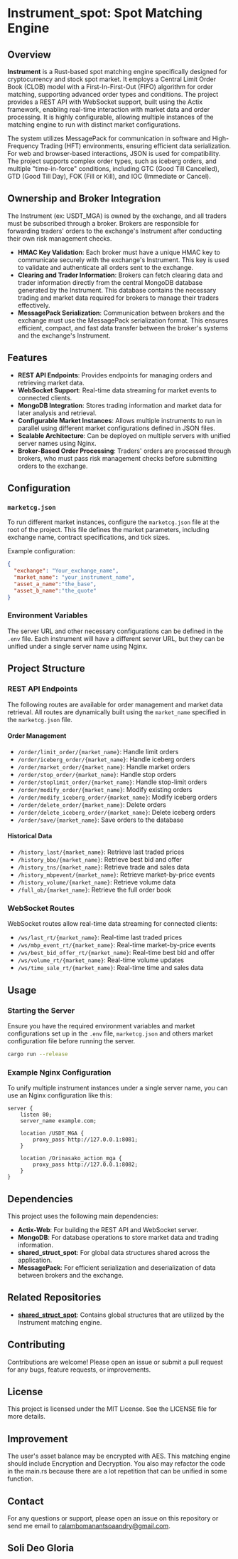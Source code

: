# **Instrument_spot: Spot Matching Engine**

## Overview

**Instrument**  is a Rust-based spot matching engine specifically designed for cryptocurrency and stock spot market. It employs a Central Limit Order Book (CLOB) model with a First-In-First-Out (FIFO) algorithm for order matching, supporting advanced order types and conditions. The project provides a REST API with WebSocket support, built using the Actix framework, enabling real-time interaction with market data and order processing. It is highly configurable, allowing multiple instances of the matching engine to run with distinct market configurations.

The system utilizes MessagePack for communication in software and High-Frequency Trading (HFT) environments, ensuring efficient data serialization. For web and browser-based interactions, JSON is used for compatibility. The project supports complex order types, such as iceberg orders, and multiple "time-in-force" conditions, including GTC (Good Till Cancelled), GTD (Good Till Day), FOK (Fill or Kill), and IOC (Immediate or Cancel).

## Ownership and Broker Integration

The Instrument (ex: USDT_MGA) is owned by the exchange, and all traders must be subscribed through a broker. Brokers are responsible for forwarding traders' orders to the exchange's Instrument after conducting their own risk management checks.

- **HMAC Key Validation**: Each broker must have a unique HMAC key to communicate securely with the exchange's Instrument. This key is used to validate and authenticate all orders sent to the exchange.
- **Clearing and Trader Information**: Brokers can fetch clearing data and trader information directly from the central MongoDB database generated by the Instrument. This database contains the necessary trading and market data required for brokers to manage their traders effectively.
- **MessagePack Serialization**: Communication between brokers and the exchange must use the MessagePack serialization format. This ensures efficient, compact, and fast data transfer between the broker's systems and the exchange's Instrument.

## Features

- **REST API Endpoints**: Provides endpoints for managing orders and retrieving market data.
- **WebSocket Support**: Real-time data streaming for market events to connected clients.
- **MongoDB Integration**: Stores trading information and market data for later analysis and retrieval.
- **Configurable Market Instances**: Allows multiple instruments to run in parallel using different market configurations defined in JSON files.
- **Scalable Architecture**: Can be deployed on multiple servers with unified server names using Nginx.
- **Broker-Based Order Processing**: Traders' orders are processed through brokers, who must pass risk management checks before submitting orders to the exchange.

## Configuration

### `marketcg.json`

To run different market instances, configure the `marketcg.json` file at the root of the project. This file defines the market parameters, including exchange name, contract specifications, and tick sizes.

Example configuration:
```json
{
  "exchange": "Your_exchange_name",
  "market_name": "your_instrument_name",
  "asset_a_name":"the_base",
  "asset_b_name":"the_quote"
}
```
### Environment Variables

The server URL and other necessary configurations can be defined in the `.env` file. Each instrument will have a different server URL, but they can be unified under a single server name using Nginx.

## Project Structure

### REST API Endpoints

The following routes are available for order management and market data retrieval. All routes are dynamically built using the `market_name` specified in the `marketcg.json` file.

#### Order Management

- `/order/limit_order/{market_name}`: Handle limit orders
- `/order/iceberg_order/{market_name}`: Handle iceberg orders
- `/order/market_order/{market_name}`: Handle market orders
- `/order/stop_order/{market_name}`: Handle stop orders
- `/order/stoplimit_order/{market_name}`: Handle stop-limit orders
- `/order/modify_order/{market_name}`: Modify existing orders
- `/order/modify_iceberg_order/{market_name}`: Modify iceberg orders
- `/order/delete_order/{market_name}`: Delete orders
- `/order/delete_iceberg_order/{market_name}`: Delete iceberg orders
- `/order/save/{market_name}`: Save orders to the database

#### Historical Data

- `/history_last/{market_name}`: Retrieve last traded prices
- `/history_bbo/{market_name}`: Retrieve best bid and offer
- `/history_tns/{market_name}`: Retrieve trade and sales data
- `/history_mbpevent/{market_name}`: Retrieve market-by-price events
- `/history_volume/{market_name}`: Retrieve volume data
- `/full_ob/{market_name}`: Retrieve the full order book

### WebSocket Routes

WebSocket routes allow real-time data streaming for connected clients:

- `/ws/last_rt/{market_name}`: Real-time last traded prices
- `/ws/mbp_event_rt/{market_name}`: Real-time market-by-price events
- `/ws/best_bid_offer_rt/{market_name}`: Real-time best bid and offer
- `/ws/volume_rt/{market_name}`: Real-time volume updates
- `/ws/time_sale_rt/{market_name}`: Real-time time and sales data

## Usage

### Starting the Server

Ensure you have the required environment variables and market configurations set up in the `.env` file, `marketcg.json` and others market configuration file before running the server.

```bash
cargo run --release
```

### Example Nginx Configuration

To unify multiple instrument instances under a single server name, you can use an Nginx configuration like this:

```nginx
server {
    listen 80;
    server_name example.com;

    location /USDT_MGA {
        proxy_pass http://127.0.0.1:8081;
    }

    location /Orinasako_action_mga {
        proxy_pass http://127.0.0.1:8082;
    }
}
```
## Dependencies

This project uses the following main dependencies:

- **Actix-Web**: For building the REST API and WebSocket server.
- **MongoDB**: For database operations to store market data and trading information.
- **shared_struct_spot**: For global data structures shared across the application.
- **MessagePack**: For efficient serialization and deserialization of data between brokers and the exchange.

## Related Repositories

- [**shared_struct_spot**](https://github.com/Andry-RALAMBOMANANTSOA/shared_structs_spot): Contains global structures that are utilized by the Instrument matching engine.

## Contributing

Contributions are welcome! Please open an issue or submit a pull request for any bugs, feature requests, or improvements.

## License

This project is licensed under the MIT License. See the LICENSE file for more details.

## Improvement

The user's asset balance may be encrypted with AES. This matching engine should include Encryption and Decryption. You also may refactor the code in the main.rs because there are a lot repetition that can be unified in some function.

## Contact

For any questions or support, please open an issue on this repository or send me email to ralambomanantsoaandry@gmail.com.

## Soli Deo Gloria
